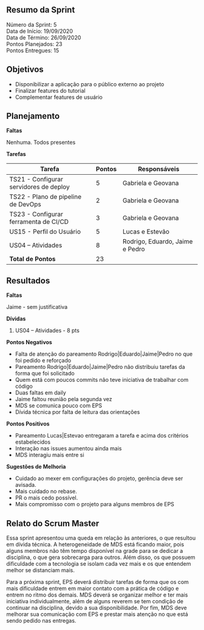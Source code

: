 
## Resumo da Sprint

Número da Sprint: 5 <br>
Data de Início:  19/09/2020 <br>
Data de Término: 26/09/2020 <br>
Pontos Planejados: 23 <br>
Pontos Entregues: 15 <br>

## Objetivos

- Disponibilizar a aplicação para o público externo ao projeto
- Finalizar features do tutorial
- Complementar features de usuário

## Planejamento

**Faltas** 

Nenhuma. Todos presentes

**Tarefas**

|Tarefa   | Pontos | Responsáveis|
|--------- | ------ | ----| 
| TS21 - Configurar servidores de deploy | 5  | Gabriela e Geovana |
| TS22 - Plano de pipeline de DevOps    | 2  | Gabriela e Geovana |
| TS23 - Configurar ferramenta de CI/CD | 3  | Gabriela e Geovana |
| US15 - Perfil do Usuário           | 5  | Lucas e Estevão |
| US04 – Atividades                    | 8  | Rodrigo, Eduardo, Jaime e Pedro |
| **Total de Pontos**     | 23 |  |

## Resultados

**Faltas** 

Jaime - sem justificativa

**Dívidas**

1. US04 – Atividades - 8 pts 


**Pontos Negativos**

- Falta de atenção do pareamento Rodrigo|Eduardo|Jaime|Pedro no que foi pedido e reforçado 
- Pareamento Rodrigo|Eduardo|Jaime|Pedro não distribuiu tarefas da forma que foi solicitado
- Quem está com poucos commits não teve iniciativa de trabalhar com código 
- Duas faltas em daily 
- Jaime faltou reunião pela segunda vez
- MDS se comunica pouco com EPS
- Dívida técnica por falta de leitura das orientações

**Pontos Positivos**

- Pareamento Lucas|Estevao entregaram a tarefa e acima dos critérios estabelecidos
- Interação nas issues aumentou ainda mais
- MDS interagiu mais entre si


**Sugestões de Melhoria**

- Cuidado ao mexer em configurações do projeto, gerência deve ser avisada. 
- Mais cuidado no rebase. 
- PR o mais cedo possível. 
- Mais compromisso com o projeto para alguns membros de EPS


## Relato do Scrum Master

Essa sprint apresentou uma queda em relação às anteriores, o que resultou em dívida técnica. A heterogeneidade de MDS está ficando maior, pois alguns membros não têm tempo disponível na grade para se dedicar a disciplina, o que gera sobrecarga para outros. Além disso, os que possuem dificuldade com a tecnologia se isolam cada vez mais e os que entendem melhor se distanciam mais.

Para a próxima sprint, EPS deverá distribuir tarefas de forma que os com mais dificuldade entrem em maior contato com a prática de código e entrem no ritmo dos demais. MDS deverá se organizar melhor e ter mais iniciativa individualmente, além de alguns reverem se tem condição de continuar na disciplina, devido a sua disponibilidade. Por fim, MDS deve melhorar sua comunicação com EPS e prestar mais atenção no que está sendo pedido nas entregas.